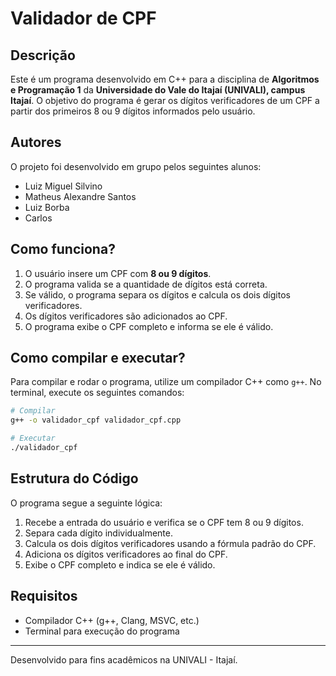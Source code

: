 # Validador de CPF

## Descrição
Este é um programa desenvolvido em C++ para a disciplina de **Algoritmos e Programação 1** da **Universidade do Vale do Itajaí (UNIVALI), campus Itajaí**. O objetivo do programa é gerar os dígitos verificadores de um CPF a partir dos primeiros 8 ou 9 dígitos informados pelo usuário.

## Autores
O projeto foi desenvolvido em grupo pelos seguintes alunos:
- Luiz Miguel Silvino
- Matheus Alexandre Santos
- Luiz Borba
- Carlos

## Como funciona?
1. O usuário insere um CPF com **8 ou 9 dígitos**.
2. O programa valida se a quantidade de dígitos está correta.
3. Se válido, o programa separa os dígitos e calcula os dois dígitos verificadores.
4. Os dígitos verificadores são adicionados ao CPF.
5. O programa exibe o CPF completo e informa se ele é válido.

## Como compilar e executar?
Para compilar e rodar o programa, utilize um compilador C++ como `g++`. No terminal, execute os seguintes comandos:

```sh
# Compilar
g++ -o validador_cpf validador_cpf.cpp

# Executar
./validador_cpf
```

## Estrutura do Código
O programa segue a seguinte lógica:
1. Recebe a entrada do usuário e verifica se o CPF tem 8 ou 9 dígitos.
2. Separa cada dígito individualmente.
3. Calcula os dois dígitos verificadores usando a fórmula padrão do CPF.
4. Adiciona os dígitos verificadores ao final do CPF.
5. Exibe o CPF completo e indica se ele é válido.

## Requisitos
- Compilador C++ (g++, Clang, MSVC, etc.)
- Terminal para execução do programa

---
Desenvolvido para fins acadêmicos na UNIVALI - Itajaí.

